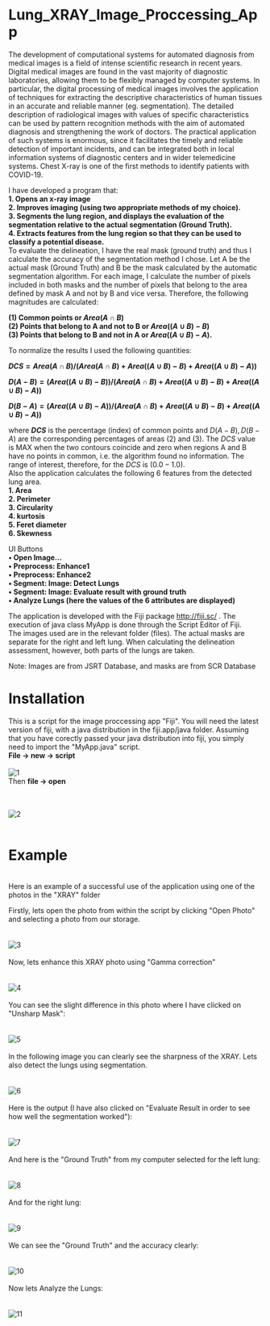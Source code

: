 # Lung_XRAY_Image_Proccessing_App

The development of computational systems for automated diagnosis from medical images is a field of intense scientific research in recent years. Digital medical images are found in the vast majority of diagnostic laboratories, allowing them to be flexibly managed by computer systems. In particular, the digital processing of medical images involves the application of techniques for extracting the descriptive characteristics of human tissues in an accurate and reliable manner (eg. segmentation). The detailed description of radiological images with values of specific characteristics can be used by pattern recognition methods with the aim of automated diagnosis and strengthening the work of doctors. The practical application of such systems is enormous, since it facilitates the timely and reliable detection of important incidents, and can be integrated both in local information systems of diagnostic centers and in wider telemedicine systems. Chest X-ray is one of the first methods to identify patients with COVID-19.

I have developed a program that:  
**1.	Opens an x-ray image  
2.	Improves imaging (using two appropriate methods of my choice).  
3.	Segments the lung region, and displays the evaluation of the segmentation relative to the actual segmentation (Ground Truth).  
4.	Extracts features from the lung region so that they can be used to classify a potential disease.**    
To evaluate the delineation, I have the real mask (ground truth) and thus I calculate the accuracy of the segmentation method I chose. Let A be the actual mask (Ground Truth) and B be the mask calculated by the automatic segmentation algorithm. For each image, I calculate the number of pixels included in both masks and the number of pixels that belong to the area defined by mask A and not by B and vice versa. Therefore, the following magnitudes are calculated:   

**(1) Common points or $Area(A∩B)$  
(2) Points that belong to A and not to B or $Area ((A∪B)-B)$    
(3) Points that belong to B and not in A or $Area((A∪B)-A)$.**  
  
To normalize the results I used the following quantities:  
  
**$DCS=Area(A∩B)/(Area(A∩B)+Area((A∪B)-B)+Area((A∪B)-A))$**  
  
**$D(A-B)=(Area((A∪B)-B))/(Area(A∩B)+Area((A∪B)-B)+Area((A∪B)-A))$**  
  
**$D(B-A)=(Area((A∪B)-A))/(Area(A∩B)+Area((A∪B)-B)+Area((A∪B)-A))$**  
  
where **$DCS$** is the percentage (index) of common points and $D(A-B), D(B-A)$ are the corresponding percentages of areas (2) and (3). The $DCS$ value is MAX when the two contours coincide and zero when regions A and B have no points in common, i.e. the algorithm found no information. The range of interest, therefore, for the $DCS$ is $(0.0-1.0)$.  
Also the application calculates the following 6 features from the detected lung area.  
**1.	Area  
2.	Perimeter  
3.	Circularity  
4.	kurtosis  
5.	Feret diameter  
6.	Skewness**  
  
UI Buttons  
**• Open Image…  
• Preprocess: Enhance1  
• Preprocess: Enhance2  
• Segment: Image: Detect Lungs  
• Segment: Image: Evaluate result with ground truth  
• Analyze Lungs (here the values of the 6 attributes are displayed)**  
  
The application is developed with the Fiji package http://fiji.sc/  . The execution of java class MyApp  is done through the Script Editor of Fiji.  
The images used are in the relevant folder (files). The actual masks are separate for the right and left lung. When calculating the delineation assessment, however, both parts of the lungs are taken.  
  
Note: Images are from JSRT Database, and masks are from SCR Database  


# Installation

This is a script for the image proccessing app "Fiji". You will need the latest version of fiji, with a java distribution in the fiji.app/java folder. Assuming that you have corectly passed your java distribution into fiji, you simply need to import the "MyApp.java" script.  
**File -> new -> script**  
<br>
![1](https://github.com/Vaioskn/Lung_XRAY_Image_Proccessing_App/blob/main/photos/1_final.png)
<br>
Then **file -> open**    <br> <br> <br>
  
![2](https://github.com/Vaioskn/Lung_XRAY_Image_Proccessing_App/blob/main/photos/2_final.png)
<br>
<br>
# Example
<br>
Here is an example of a successful use of the application using one of the photos in the "XRAY" folder  
<br>  

Firstly, lets open the photo from within the script by clicking "Open Photo" and selecting a photo from our storage.  
<br>
<br>
![3](https://github.com/Vaioskn/Lung_XRAY_Image_Proccessing_App/blob/main/photos/3_final.png)
<br>
<br>
Now, lets enhance this XRAY photo using "Gamma correction"  
<br>
<br>
![4](https://github.com/Vaioskn/Lung_XRAY_Image_Proccessing_App/blob/main/photos/4_final.png)
<br>
<br>
You can see the slight difference in this photo where I have clicked on "Unsharp Mask":  
<br>
<br>
![5](https://github.com/Vaioskn/Lung_XRAY_Image_Proccessing_App/blob/main/photos/5_final.png)
<br>
<br>
In the following image you can clearly see the sharpness of the XRAY. Lets also detect the lungs using segmentation.  
<br>
<br>
![6](https://github.com/Vaioskn/Lung_XRAY_Image_Proccessing_App/blob/main/photos/6_final.png)
<br>
<br>
Here is the output (I have also clicked on "Evaluate Result in order to see how well the segmentation worked"):  
<br>
<br>
![7](https://github.com/Vaioskn/Lung_XRAY_Image_Proccessing_App/blob/main/photos/7_final.png)
<br>
<br>
And here is the "Ground Truth" from my computer selected for the left lung:  
<br>
<br>
![8](https://github.com/Vaioskn/Lung_XRAY_Image_Proccessing_App/blob/main/photos/8_final.png)
<br>
<br>
And for the right lung:  
<br>
<br>
![9](https://github.com/Vaioskn/Lung_XRAY_Image_Proccessing_App/blob/main/photos/9_final.png)
<br>
<br>
We can see the "Ground Truth" and the accuracy clearly:  
<br>
<br>
![10](https://github.com/Vaioskn/Lung_XRAY_Image_Proccessing_App/blob/main/photos/10_final.png)
<br>
<br>
Now lets Analyze the Lungs:  
<br>
<br>
![11](https://github.com/Vaioskn/Lung_XRAY_Image_Proccessing_App/blob/main/photos/11_final.png)
<br>
<br>













